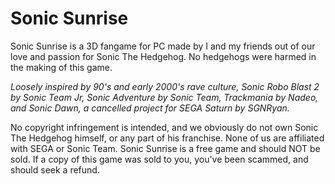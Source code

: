 # Sonic Sunrise
Sonic Sunrise is a 3D fangame for PC made by I and my friends out of our love and passion for Sonic The Hedgehog.
No hedgehogs were harmed in the making of this game.

*Loosely inspired by 90's and early 2000's rave culture, Sonic Robo Blast 2 by Sonic Team Jr, Sonic Adventure by Sonic Team, Trackmania by Nadeo, and Sonic Dawn, a cancelled project for SEGA Saturn by SGNRyan.*

No copyright infringement is intended, and we obviously do not own Sonic The Hedgehog himself, or any part of his franchise.
None of us are affiliated with SEGA or Sonic Team.
Sonic Sunrise is a free game and should NOT be sold. If a copy of this game was sold to you, you've been scammed, and should seek a refund.
